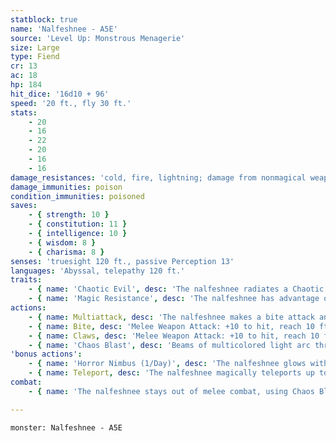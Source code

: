 ```yaml
---
statblock: true
name: 'Nalfeshnee - A5E'
source: 'Level Up: Monstrous Menagerie'
size: Large
type: Fiend
cr: 13
ac: 18
hp: 184
hit_dice: '16d10 + 96'
speed: '20 ft., fly 30 ft.'
stats:
    - 20
    - 16
    - 22
    - 20
    - 16
    - 16
damage_resistances: 'cold, fire, lightning; damage from nonmagical weapons'
damage_immunities: poison
condition_immunities: poisoned
saves:
    - { strength: 10 }
    - { constitution: 11 }
    - { intelligence: 10 }
    - { wisdom: 8 }
    - { charisma: 8 }
senses: 'truesight 120 ft., passive Perception 13'
languages: 'Abyssal, telepathy 120 ft.'
traits:
    - { name: 'Chaotic Evil', desc: 'The nalfeshnee radiates a Chaotic and Evil aura.' }
    - { name: 'Magic Resistance', desc: 'The nalfeshnee has advantage on saving throws against spells and magical effects.' }
actions:
    - { name: Multiattack, desc: 'The nalfeshnee makes a bite attack and a claws attack.' }
    - { name: Bite, desc: 'Melee Weapon Attack: +10 to hit, reach 10 ft., one target. Hit: 32 (5d10 + 5) piercing damage. If it uses its bite on a dead, non-demon creature, it regains 27 (5d10) hit points and recharges its Horror Nimbus. It may gain this benefit only once per creature.' }
    - { name: Claws, desc: 'Melee Weapon Attack: +10 to hit, reach 10 ft., one target. Hit: 31 (4d12 + 5) slashing damage.' }
    - { name: 'Chaos Blast', desc: 'Beams of multicolored light arc through a 15-foot-radius sphere centered on a point within 90 feet. Each creature in the area that does not have a Chaotic alignment makes a DC 16 Wisdom saving throw, taking 52 (8d12) force damage on a failure or half damage on a success.' }
'bonus actions':
    - { name: 'Horror Nimbus (1/Day)', desc: 'The nalfeshnee glows with an unholy, multicolored radiance. Each creature within 15 feet of the nalfeshnee that can see it makes a DC 16 Wisdom saving throw. On a failure, a creature is frightened for 1minute. A creature repeats the saving throw at the end of each of its turns, ending the effect on itself on a success.' }
    - { name: Teleport, desc: 'The nalfeshnee magically teleports up to 120 feet to an unoccupied space it can see.' }
combat:
    - { name: 'The nalfeshnee stays out of melee combat, using Chaos Blast and letting minions do the dirty work', desc: 'If threatened with melee attacks, it uses Horror Nimbus and its bite and claws, and bites downed opponents to recharge. If alone against dangerous foes, or if its allies are taking a beating, it flees using Teleport.' }

---
```

```statblock
monster: Nalfeshnee - A5E
```
